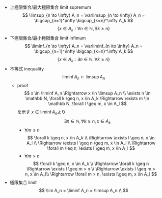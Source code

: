 - 上極限集合/最大極限集合 limit supremum
    $$
    \limsup_{n \to \infty} A_n = 
    \varlimsup_{n \to \infty} A_n = \bigcap_{n=1}^\infty \bigcup_{k=n}^\infty A_k
    $$
    $$
    \{x \in A_k : \forall n \in \mathbb N, \exists k \geq n\}
    $$
- 下極限集合/最小極限集合 limit infimum
    $$
    \liminf_{n \to \infty} A_n =
    \varliminf_{n \to \infty} A_n =
    \bigcup_{n=1}^\infty \bigcap_{k=n}^\infty A_k
    $$
    $$
    \{ x \in A_k:\exists n \in \mathbb N, \forall k \geq n\}
    $$
- 不等式 inequality
    $$
    \liminf A_n \subset \limsup A_n
    $$
    - proof
        $$
        x \in \liminf A_n \Rightarrow x \in \limsup A_n \\
        \exists n \in \mathbb N, \forall k \geq n, x \in A_k 
        \Rightarrow 
        \exists m \in \mathbb N, \forall l \geq m, x \in A_l
        $$
        を示す
        $x \in \liminf A_n$より
        $$
        \exists n \in \mathbb N, \forall k \geq n, x \in A_k
        $$
        - $\forall m \leq n$
            $$
            \forall k \geq n, x \in A_k 
            \\
            \Rightarrow
            \exists l \geq n, x \in A_l
            \\
            \Rightarrow
            \exists l \geq n \geq m, x \in A_l 
            \\
            \Rightarrow
            \forall m \leq n, \exists l \geq m, x \in A_l
            $$
        - $\forall m > n$
            $$
            \forall k \geq n, x \in A_k 
            \\
            \Rightarrow 
            \forall k \geq n \Rightarrow \exists l \geq m > n \\
            \Rightarrow \exists l \geq m > n, x \in A_l\\
            \Rightarrow \forall m > n, \exists l\geq m,  x \in A_l
            $$
- 極限集合 limit
    $$
    \lim A_n = \liminf A_n = \limsup A_n \\
    $$